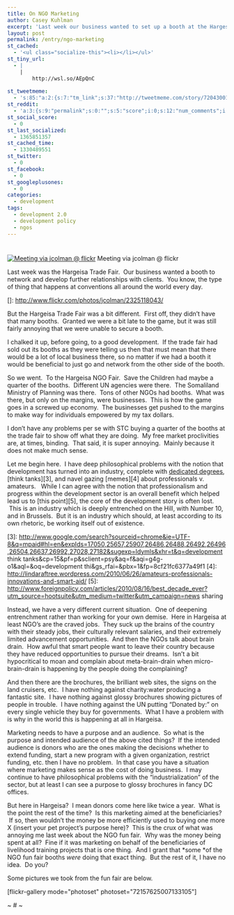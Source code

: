 ```yaml
---
title: On NGO Marketing
author: Casey Kuhlman
excerpt: 'Last week our business wanted to set up a booth at the Hargesia Trade Fair but the booths were sold out when we applied.  When we visited the fair, however, what we found was mostly NGOs.  So what is the point of NGOs marketing here in Hargeisa?'
layout: post
permalink: /entry/ngo-marketing
st_cached:
  - '<ul class="socialize-this"><li></li></ul>'
st_tiny_url:
  - |
    |
        http://wsl.so/AEpQnC
        
st_tweetmeme:
  - 's:85:"a:2:{s:7:"tm_link";s:37:"http://tweetmeme.com/story/7204300146";s:9:"url_count";i:0;}";'
st_reddit:
  - 'a:3:{s:9:"permalink";s:0:"";s:5:"score";i:0;s:12:"num_comments";i:0;}'
st_social_score:
  - 0
st_last_socialized:
  - 1365851357
st_cached_time:
  - 1330489551
st_twitter:
  - 0
st_facebook:
  - 0
st_googleplusones:
  - 0
categories:
  - development
tags:
  - development 2.0
  - development policy
  - ngos
---
```

# 

[![Meeting via jcolman @ flickr][2]][2]
Meeting via jcolman @ flickr

Last week was the Hargeisa Trade Fair.  Our business wanted a booth to network and develop further relationships with clients.  You know, the type of thing that happens at conventions all around the world every day.

 []: http://www.flickr.com/photos/jcolman/2325118043/

But the Hargeisa Trade Fair was a bit different.  First off, they didn’t have that many booths.  Granted we were a bit late to the game, but it was still fairly annoying that we were unable to secure a booth.

I chalked it up, before going, to a good development.  If the trade fair had sold out its booths as they were telling us then that must mean that there would be a lot of local business there, so no matter if we had a booth it would be beneficial to just go and network from the other side of the booth.

So we went.  To the Hargeisa NGO Fair.  Save the Children had maybe a quarter of the booths.  Different UN agencies were there.  The Somaliland Ministry of Planning was there.  Tons of other NGOs had booths.  What was there, but only on the margins, were businesses.  This is how the game goes in a screwed up economy.  The businesses get pushed to the margins to make way for individuals empowered by my tax dollars.

I don’t have any problems per se with STC buying a quarter of the booths at the trade fair to show off what they are doing.  My free market proclivities are, at times, binding.  That said, it is super annoying.  Mainly because it does not make much sense.

Let me begin here.  I have deep philosophical problems with the notion that development has turned into an industry, complete with [dedicated degrees][2], [think tanks][3], and navel gazing [memes][4] about professionals v. amateurs.   While I can agree with the notion that professionalism and progress within the development sector is an overall benefit which helped lead us to [this point][5], the core of the development story is often lost.  This is an industry which is deeply entrenched on the Hill, with Number 10, and in Brussels.  But it is an industry which should, at least according to its own rhetoric, be working itself out of existence.

 [2]: http://www.google.com/search?sourceid=chrome&ie=UTF-8&q=mpaid
 [3]: http://www.google.com/search?sourceid=chrome&ie=UTF-8&q=mpaid#hl=en&expIds=17050,25657,25907,26486,26488,26492,26496,26504,26637,26992,27028,27182&sugexp=ldymls&xhr=t&q=development think tanks&cp=15&pf=p&sclient=psy&aq=f&aqi=g4g-o1&aql=&oq=development thi&gs_rfai=&pbx=1&fp=8cf21fc6377a49f1
 [4]: http://lindaraftree.wordpress.com/2010/06/26/amateurs-professionals-innovations-and-smart-aid/
 [5]: http://www.foreignpolicy.com/articles/2010/08/16/best_decade_ever?utm_source=hootsuite&utm_medium=twitter&utm_campaign=news sharing

Instead, we have a very different current situation.  One of deepening entrenchment rather than working for your own demise.  Here in Hargeisa at least NGO’s are the craved jobs.  They suck up the brains of the country with their steady jobs, their culturally relevant salaries, and their extremely limited advancement opportunities.  And then the NGOs talk about brain drain.  How awful that smart people want to leave their country because they have reduced opportunities to pursue their dreams.  Isn’t a bit hypocritical to moan and complain about meta-brain-drain when micro-brain-drain is happening by the people doing the complaining?

And then there are the brochures, the brilliant web sites, the signs on the land cruisers, etc.  I have nothing against charity:water producing a fantastic site.  I have nothing against glossy brochures showing pictures of people in trouble.  I have nothing against the UN putting “Donated by:” on every single vehicle they buy for governments.  What I have a problem with is why in the world this is happening at all in Hargeisa.

Marketing needs to have a purpose and an audience.  So what is the purpose and intended audience of the above cited things?  If the intended audience is donors who are the ones making the decisions whether to extend funding, start a new program with a given organization, restrict funding, etc. then I have no problem.  In that case you have a situation where marketing makes sense as the cost of doing business.  I may continue to have philosophical problems with the “industrialization” of the sector, but at least I can see a purpose to glossy brochures in fancy DC offices.

But here in Hargeisa?  I mean donors come here like twice a year.  What is the point the rest of the time?  Is this marketing aimed at the beneficiaries?  If so, then wouldn’t the money be more efficiently used to buying one more X (insert your pet project’s purpose here)?  This is the crux of what was annoying me last week about the NGO fun fair.  Why was the money being spent at all?  Fine if it was marketing on behalf of the beneficiaries of livelihood training projects that is one thing.  And I grant that *some *of the NGO fun fair booths *were* doing that exact thing.  But the rest of it, I have no idea.  Do you?

Some pictures we took from the fun fair are below.

[flickr-gallery mode="photoset" photoset="72157625007133105"]

~ # ~